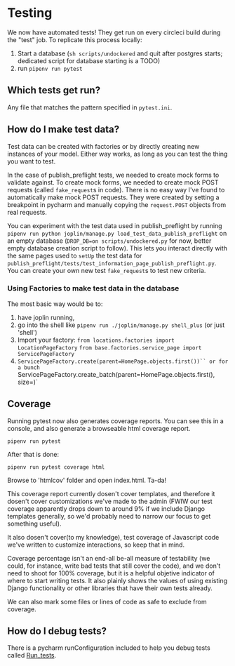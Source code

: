 # Testing

We now have automated tests! They get run on every circleci build during the "test" job. To replicate this process locally:

1. Start a database (`sh scripts/undockered` and quit after postgres starts; dedicated script for database starting is a TODO)
2. run `pipenv run pytest`

## Which tests get run?

Any file that matches the pattern specified in `pytest.ini`.

## How do I make test data?

Test data can be created with factories or by directly creating new instances of your model. Either way works, as long as you can test the thing you want to test.

In the case of publish_preflight tests, we needed to create mock forms to validate against. To create mock forms, we needed to create mock POST requests (called `fake_request`s in code). There is no easy way I've found to automatically make mock POST requests. They were created by setting a breakpoint in pycharm and manually copying the `request.POST` objects from real requests.

You can experiment with the test data used in publish_preflight by running `pipenv run python joplin/manage.py load_test_data_publish_preflight` on an empty database (`DROP_DB=on scripts/undockered.py` for now, better empty database creation script to follow). This lets you interact directly with the same pages used to `setUp` the test data for `publish_preflight/tests/test_information_page_publish_preflight.py`. You can create your own new test `fake_request`s to test new criteria.

### Using Factories to make test data in the database

The most basic way would be to:
1. have joplin running,
2. go into the shell like
`pipenv run ./joplin/manage.py shell_plus`
(or just 'shell')
3. Import your factory:
`from locations.factories import LocationPageFactory`
`from base.factories.service_page import ServicePageFactory`
4. `ServicePageFactory.create(parent=HomePage.objects.first())``
or for a bunch
`ServicePageFactory.create_batch(parent=HomePage.objects.first(), size=<integer of how ever many you want to make>)`

## Coverage

Running pytest now also generates coverage reports. You can see this in a console, and also generate a browseable html coverage report.

`pipenv run pytest`

 After that is done:

 `pipenv run pytest coverage html`

 Browse to 'htmlcov' folder and open index.html. Ta-da!

 This coverage report currently dosen't cover templates, and therefore it dosen't cover customizations we've made to the admin (FWIW our test coverage apparently drops down to around 9% if we include Django templates generally, so we'd probably need to narrow our focus to get something useful).

 It also dosen't cover(to my knowledge), test coverage of Javascript code we've written to customize interactions, so keep that in mind.

 Coverage percentage isn't an end-all be-all measure of testability (we could, for instance, write bad tests that still cover the code), and we don't need to shoot for 100% coverage, but it is a helpful objetive indicator of where to start writing tests. It also plainly shows the values of using existing Django functionality or other libraries that have their own tests already.

 We can also mark some files or lines of code as safe to exclude from coverage.

## How do I debug tests?

There is a pycharm runConfiguration included to help you debug tests called [Run_tests](./.idea/runConfigurations/Run_tests.xml).
